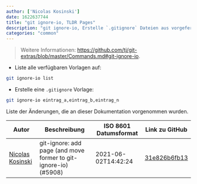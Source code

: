 ```yaml
---
author: ['Nicolas Kosinski']
date: 1622637744
title: "git ignore-io, TLDR Pages"
description: "git ignore-io, Erstelle `.gitignore` Dateien aus vorgefertigten Vorlagen."
categories: "common"
---
```

> Weitere Informationen: <https://github.com/tj/git-extras/blob/master/Commands.md#git-ignore-io>.

- Liste alle verfügbaren Vorlagen auf:

```bash
git ignore-io list
```

- Erstelle eine `.gitignore` Vorlage:

```bash
git ignore-io eintrag_a,eintrag_b,eintrag_n
```
Liste der Änderungen, die an dieser Dokumentation vorgenommen wurden.


Autor | Beschreibung | ISO 8601 Datumsformat | Link zu GitHub
------|-----|-----|-----
[Nicolas Kosinski](mailto:nicokosi@yahoo.com) | git-ignore: add page (and move former to git-ignore-io) (#5908) | 2021-06-02T14:42:24 | [31e826b6fb13](https://github.com/tldr-pages/tldr/commit/31e826b6fb13a3be11c9b96983c943c844a9c796)

